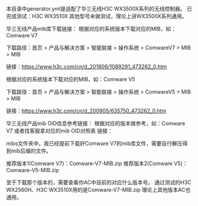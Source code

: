 本目录中generator.yml是适配了华三无线H3C WX3500X系列的无线控制器。
已完成测试：H3C WX3510X 其他型号未做测试，理论上讲WX3500X系列通用。

华三无线产品mib库下载链接：
根据对应的系统版本下载对应的MIB，如：Comware V7

下载路径：首页 > 产品与解决方案 > 智能联接 > 操作系统 > ComwareV7 > MIB > MIB

链接：https://www.h3c.com/cn/d_201806/1089291_473262_0.htm


根据对应的系统版本下载对应的MIB，如：Comware V5

下载路径：首页 > 产品与解决方案 > 智能联接 > 操作系统 > ComwareV5 > MIB > MIB

链接：https://www.h3c.com/cn/d_200905/635750_473262_0.htm

华三无线产品mib OID信息参考链接：
根据对应的版本做参考，如：Comware V7 或者找客服拿对应的mib OID对照表
链接：

mibs文件夹中，我已经提前下载好Comware V7的mib库文件，需要自行解压得到mib后缀的文件。

推荐版本1(Comware V7)：Comware-V7-MIB.zip
推荐版本2(Comware V5)：Comware-V5-MIB.zip

至于下载那个版本的，需要查看你AC中目前的对应什么版本号。
通过测试的H3C WX2560H、H3C WX3510X用的是Comware-V7-MIB.zip 理论上其他版本AC也通用。